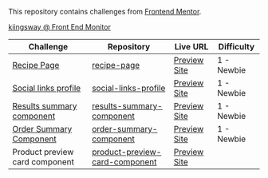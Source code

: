 This repository contains challenges from [Frontend Mentor](https://www.frontendmentor.io/challenges).

[kiingsway @ Front End Monitor](https://www.frontendmentor.io/profile/kiingsway)

Challenge | Repository | Live URL | Difficulty
--- | --- | --- | --- |
[Recipe Page](https://www.frontendmentor.io/solutions/responsive-recipe-page-using-css-flexbox-and-custom-fonts-MiADPx2_5D) | [recipe-page](https://github.com/kiingsway/front-end-mentor/tree/main/recipe-page) | [Preview Site](https://html-preview.github.io/?url=https://github.com/kiingsway/front-end-mentor/blob/main/recipe-page/index.html) | 1 - Newbie |
[Social links profile](https://www.frontendmentor.io/solutions/modern-social-profile-card-design-using-html-and-css-Aj9EBnzW91) | [social-links-profile](https://github.com/kiingsway/front-end-mentor/tree/main/social-links-profile) | [Preview Site](https://html-preview.github.io/?url=https://github.com/kiingsway/front-end-mentor/blob/main/social-links-profile/index.html) | 1 - Newbie
[Results summary component](https://www.frontendmentor.io/solutions/results-summary-component-using-css-variables-and-responsive-flexbox-dnJezbeKXh ) | [results-summary-component](https://github.com/kiingsway/front-end-mentor/tree/main/results-summary-component) | [Preview Site](https://html-preview.github.io/?url=https://github.com/kiingsway/front-end-mentor/blob/main/results-summary-component/index.html) | 1 - Newbie
[Order Summary Component](https://www.frontendmentor.io/solutions/checkout-page-using-html-and-css-WkK_BC1hDV) | [order-summary-component](https://github.com/kiingsway/front-end-mentor/tree/main/order-summary-component) | [Preview Site](https://html-preview.github.io/?url=https://github.com/kiingsway/front-end-mentor/blob/main/order-summary-component/index.html) | 1 - Newbie
Product preview card component | [product-preview-card-component](https://github.com/kiingsway/front-end-mentor/tree/main/product-preview-card-component) | [Preview Site](https://html-preview.github.io/?url=https://github.com/kiingsway/front-end-mentor/blob/main/product-preview-card-component/index.html)